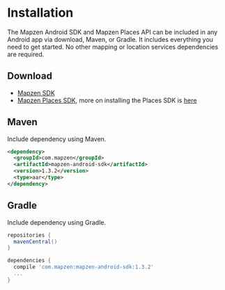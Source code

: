 # Installation

The Mapzen Android SDK and Mapzen Places API can be included in any Android app via download, Maven, or Gradle. It includes everything you need to get started. No other mapping or location services dependencies are required.

## Download

- [Mapzen SDK](http://search.maven.org/remotecontent?filepath=com/mapzen/mapzen-android-sdk/1.3.2/mapzen-android-sdk-1.3.2.aar)
- [Mapzen Places SDK](http://search.maven.org/remotecontent?filepath=com/mapzen/mapzen-places-api/1.3.2/mapzen-places-api-1.3.2.aar), more on installing the Places SDK is [here](places.md)

## Maven

Include dependency using Maven.

```xml
<dependency>
  <groupId>com.mapzen</groupId>
  <artifactId>mapzen-android-sdk</artifactId>
  <version>1.3.2</version>
  <type>aar</type>
</dependency>
```

## Gradle

Include dependency using Gradle.

```groovy
repositories {
  mavenCentral()
}

dependencies {
  compile 'com.mapzen:mapzen-android-sdk:1.3.2'
  ...
}
```
